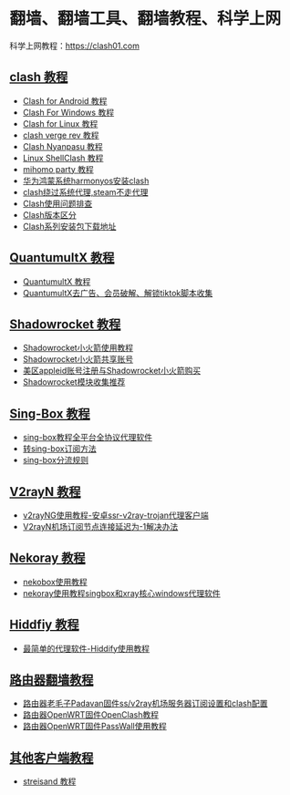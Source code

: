 # 翻墙、翻墙工具、翻墙教程、科学上网

科学上网教程：https://clash01.com

## [clash 教程](https://clash01.com/category/clientdoc/clash/)

  * [Clash for Android 教程](https://clash01.com/android-clash-meta-for-android-%e4%bd%bf%e7%94%a8%e6%95%99%e7%a8%8b/)
  * [Clash For Windows 教程](https://clash01.com/clashforwindows%e6%95%99%e7%a8%8b/)
  * [Clash for Linux 教程](https://clash01.com/linux%e5%ae%89%e8%a3%85%e4%bd%bf%e7%94%a8clash/)
  * [clash verge rev 教程](https://clash01.com/clash-verge-rev%e4%bd%bf%e7%94%a8%e6%95%99%e7%a8%8b/)
  * [Clash Nyanpasu 教程 ](https://clash01.com/clash-nyanpasu%e4%bd%bf%e7%94%a8%e6%95%99%e7%a8%8b/)
  * [Linux ShellClash 教程](https://clash01.com/linux%e7%89%88%e6%9c%acclash%e6%95%99%e7%a8%8bshellcrash%e4%bd%bf%e7%94%a8%e6%95%99%e7%a8%8b/)
  * [mihomo party 教程](https://clash01.com/mihomo-party%e4%bd%bf%e7%94%a8%e6%95%99%e7%a8%8b%e5%92%8c%e8%a6%86%e5%86%99%e6%96%b0%e5%a2%9e%e8%a7%84%e5%88%99/)
  * [华为鸿蒙系统harmonyos安装clash](https://clash01.com/%e5%8d%8e%e4%b8%ba%e9%b8%bf%e8%92%99%e7%b3%bb%e7%bb%9fharmonyos%e5%ae%89%e8%a3%85clash/)
  * [clash绕过系统代理,steam不走代理](https://clash01.com/steam%e4%b8%8d%e8%b5%b0%e4%bb%a3%e7%90%86-clash%e7%bb%95%e8%bf%87%e7%b3%bb%e7%bb%9f%e4%bb%a3%e7%90%86%e5%92%8c%e9%85%8d%e7%bd%ae%e6%96%87%e4%bb%b6%e9%a2%84%e5%a4%84%e7%90%86/)
  * [Clash使用问题排查](https://clash01.com/clashforwindows%e4%bd%bf%e7%94%a8%e4%b8%8d%e4%ba%86%e9%97%ae%e9%a2%98%e6%8e%92%e6%9f%a5/)
  * [Clash版本区分](https://clash01.com/clashforwindows%e4%bd%bf%e7%94%a8%e4%b8%8d%e4%ba%86%e9%97%ae%e9%a2%98%e6%8e%92%e6%9f%a5/)
  * [Clash系列安装包下载地址](https://clash01.com/clash%e7%b3%bb%e5%88%97%e5%ae%89%e8%a3%85%e5%8c%85%e4%b8%8b%e8%bd%bd%e5%9c%b0%e5%9d%80/)

## [QuantumultX 教程](https://clash01.com/category/clientdoc/quantmultx/)

  * [QuantumultX 教程](https://clash01.com/quantumultx%e6%95%99%e7%a8%8b%ef%bc%8c%e6%9c%ba%e5%9c%ba%e8%ae%a2%e9%98%85%e5%92%8c%e5%8e%bb%e5%b9%bf%e5%91%8a%ef%bc%8c%e4%bb%98%e8%b4%b9%e7%a0%b4%e8%a7%a3tiktok%e8%a7%a3%e9%94%81%e7%ad%89%e8%a7%84/)
  * [QuantumultX去广告、会员破解、解锁tiktok脚本收集 ](https://clash01.com/quantumultx%e5%8e%bb%e5%b9%bf%e5%91%8a%e3%80%81%e4%bc%9a%e5%91%98%e7%a0%b4%e8%a7%a3%e3%80%81%e8%a7%a3%e9%94%81tiktok%e8%84%9a%e6%9c%ac%e6%94%b6%e9%9b%86/)
  
## [Shadowrocket 教程](https://clash01.com/category/clientdoc/shadowrocket/)

  * [Shadowrocket小火箭使用教程](https://clash01.com/shadowrocket%e5%b0%8f%e7%81%ab%e7%ae%ad%e4%bd%bf%e7%94%a8%e6%95%99%e7%a8%8b/)
  * [Shadowrocket小火箭共享账号](https://clash01.com/shadowrocket%e5%b0%8f%e7%81%ab%e7%ae%ad%e5%85%b1%e4%ba%ab%e8%b4%a6%e5%8f%b7/)
  * [美区appleid账号注册与Shadowrocket小火箭购买](https://clash01.com/%e7%be%8e%e5%8c%baappleid%e8%b4%a6%e5%8f%b7%e6%b3%a8%e5%86%8c%e4%b8%8eshadowrocket%e5%b0%8f%e7%81%ab%e7%ae%ad%e8%b4%ad%e4%b9%b0/)
  * [Shadowrocket模块收集推荐](https://clash01.com/shadowrocket%e6%a8%a1%e5%9d%97%e6%94%b6%e9%9b%86%e6%8e%a8%e8%8d%90/)
  
## [Sing-Box 教程](https://clash01.com/category/clientdoc/singbox/)

  * [sing-box教程全平台全协议代理软件](https://clash01.com/sing-box%e6%95%99%e7%a8%8b%e5%85%a8%e5%b9%b3%e5%8f%b0%e5%85%a8%e5%8d%8f%e8%ae%ae%e4%bb%a3%e7%90%86%e8%bd%af%e4%bb%b6/)
  * [转sing-box订阅方法](https://clash01.com/%e8%bd%acsing-box%e8%ae%a2%e9%98%85%e6%96%b9%e6%b3%95/)
  * [sing-box分流规则](https://clash01.com/sing-box%e5%88%86%e6%b5%81%e8%a7%84%e5%88%99/)
    
## [V2rayN 教程](https://clash01.com/category/clientdoc/v2rayn/)

  * [
v2rayNG使用教程-安卓ssr-v2ray-trojan代理客户端
](https://clash01.com/v2rayng%e4%bd%bf%e7%94%a8%e6%95%99%e7%a8%8b-%e5%ae%89%e5%8d%93ssr-v2ray-trojan%e4%bb%a3%e7%90%86%e5%ae%a2%e6%88%b7%e7%ab%af/)
  * [V2rayN机场订阅节点连接延迟为-1解决办法](https://clash01.com/v2rayn%e6%9c%ba%e5%9c%ba%e8%ae%a2%e9%98%85%e8%8a%82%e7%82%b9%e8%bf%9e%e6%8e%a5%e5%bb%b6%e8%bf%9f%e4%b8%ba-1%e8%a7%a3%e5%86%b3%e5%8a%9e%e6%b3%95/)
  
## [Nekoray 教程](https://clash01.com/category/clientdoc/nekoray/)

  * [nekobox使用教程](https://clash01.com/nekobox%e4%bd%bf%e7%94%a8%e6%95%99%e7%a8%8b-%e6%9c%80%e4%bd%b3%e5%88%86%e5%ba%94%e7%94%a8%e4%bb%a3%e7%90%86%e5%ae%89%e5%8d%93%e4%bb%a3%e7%90%86%e8%bd%af%e4%bb%b6/)
  * [nekoray使用教程singbox和xray核心windows代理软件](https://clash01.com/nekoray%e4%bd%bf%e7%94%a8%e6%95%99%e7%a8%8bsingbox%e5%92%8cxray%e6%a0%b8%e5%bf%83windows%e4%bb%a3%e7%90%86%e8%bd%af%e4%bb%b6/)
  
## [Hiddfiy 教程](https://clash01.com/category/clientdoc/hiddfiy/)

  * [最简单的代理软件-Hiddify使用教程](https://clash01.com/%e6%9c%80%e7%ae%80%e5%8d%95%e7%9a%84%e4%bb%a3%e7%90%86%e8%bd%af%e4%bb%b6-hiddify%e4%bd%bf%e7%94%a8%e6%95%99%e7%a8%8b/)
  
## [路由器翻墙教程](https://clash01.com/category/clientdoc/luyouqi/)

  * [路由器老毛子Padavan固件ss/v2ray机场服务器订阅设置和clash配置](https://clash01.com/%e8%b7%af%e7%94%b1%e5%99%a8%e8%80%81%e6%af%9b%e5%ad%90padavan%e5%9b%ba%e4%bb%b6ss-v2ray%e6%9c%ba%e5%9c%ba%e6%9c%8d%e5%8a%a1%e5%99%a8%e8%ae%a2%e9%98%85%e8%ae%be%e7%bd%ae%e5%92%8cclash%e9%85%8d%e7%bd%ae/)
  * [路由器OpenWRT固件OpenClash教程](https://clash01.com/%e8%b7%af%e7%94%b1%e5%99%a8openwrt%e5%9b%ba%e4%bb%b6openclash%e6%95%99%e7%a8%8b/)
  * [路由器OpenWRT固件PassWall使用教程](https://clash01.com/%e8%b7%af%e7%94%b1%e5%99%a8openwrt%e5%9b%ba%e4%bb%b6passwall%e4%bd%bf%e7%94%a8%e6%95%99%e7%a8%8b/)
  
## [其他客户端教程](https://clash01.com/category/clientdoc/luyouqi/)

  * [streisand 教程](https://clash01.com/streisand%e4%bd%bf%e7%94%a8%e6%95%99%e7%a8%8b/)
